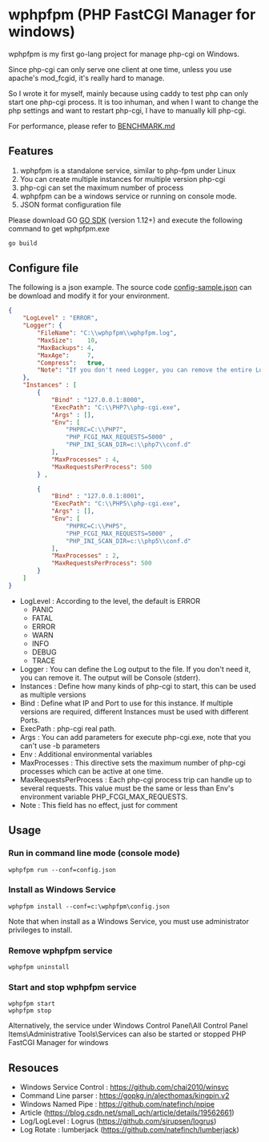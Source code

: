 # wphpfpm (PHP FastCGI Manager for windows) #

wphpfpm is my first go-lang project for manage php-cgi on Windows.

Since php-cgi can only serve one client at one time, unless you use apache's mod_fcgid, it's really hard to manage.

So I wrote it for myself, mainly because using caddy to test php can only start one php-cgi process. It is too inhuman, and when I want to change the php settings and want to restart php-cgi, I have to manually kill php-cgi.

For performance, please refer to  [BENCHMARK.md](./BENCHMARK.md)



## Features ##

1. wphpfpm is a standalone service, similar to php-fpm under Linux
2. You can create multiple instances for multiple version php-cgi
3. php-cgi can set the maximum number of process
4. wphpfpm can be a windows service or running on console mode.
5. JSON format configuration file

Please download GO  [GO SDK](https://golang.org/)  (version 1.12+) and execute the following command to get wphpfpm.exe

~~~bash
go build
~~~



## Configure file  ##

The following is a json example. The source code [config-sample.json](./config-sample.json) can be download and modify it for your environment.

```json
{
    "LogLevel" : "ERROR",
    "Logger": {
        "FileName": "C:\\wphpfpm\\wphpfpm.log",
        "MaxSize":    10,
        "MaxBackups": 4,
        "MaxAge":     7,
        "Compress":   true,
        "Note": "If you don't need Logger, you can remove the entire Logger section, MaxSize is the unit of MB, MaxAge is the unit of days, this example has 7 days of content per log."
    },
    "Instances" : [
        {
            "Bind" : "127.0.0.1:8000",
            "ExecPath": "C:\\PHP7\\php-cgi.exe",
            "Args" : [],
            "Env": [
                "PHPRC=C:\\PHP7",
                "PHP_FCGI_MAX_REQUESTS=5000" ,
                "PHP_INI_SCAN_DIR=c:\\php7\\conf.d"
            ],
            "MaxProcesses" : 4,
            "MaxRequestsPerProcess": 500
        } ,

        {
            "Bind" : "127.0.0.1:8001",
            "ExecPath": "C:\\PHP5\\php-cgi.exe",
            "Args" : [],
            "Env": [
                "PHPRC=C:\\PHP5",
                "PHP_FCGI_MAX_REQUESTS=5000" ,
                "PHP_INI_SCAN_DIR=c:\\php5\\conf.d"
            ],
            "MaxProcesses" : 2,
            "MaxRequestsPerProcess": 500
        }
    ]
}
```

- LogLevel : According to the level, the default is ERROR
  * PANIC
  * FATAL
  * ERROR
  * WARN
  * INFO
  * DEBUG
  * TRACE
- Logger : You can define the Log output to the file. If you don't need it, you can remove it. The output will be Console (stderr).
- Instances : Define how many kinds of php-cgi to start, this can be used as multiple versions
- Bind : Define what IP and Port to use for this instance. If multiple versions are required, different Instances must be used with different Ports.
- ExecPath : php-cgi real  path.
- Args : You can add parameters for execute php-cgi.exe, note that you can't use  -b  parameters
- Env : Additional environmental variables
- MaxProcesses : This directive sets the maximum number of php-cgi processes which can be active at one time.
- MaxRequestsPerProcess : Each php-cgi  process trip can handle up to several requests. This value must be the same or less than Env's environment variable PHP_FCGI_MAX_REQUESTS.
- Note : This field has no effect, just for comment



## Usage ##

### Run in command line mode (console mode) ###

```
wphpfpm run --conf=config.json
```

### Install as Windows Service ###

```
wphpfpm install --conf=c:\wphpfpm\config.json
```

Note that when install as  a Windows Service, you must use administrator privileges to install.

### Remove wphpfpm service ###

```
wphpfpm uninstall
```



### Start and stop wphpfpm service ###

```
wphpfpm start
wphpfpm stop
```

Alternatively, the service under Windows Control Panel\All Control Panel Items\Administrative Tools\Services can also be started or stopped PHP FastCGI Manager for windows



## Resouces ##

- Windows Service Control : https://github.com/chai2010/winsvc
- Command Line parser  : https://gopkg.in/alecthomas/kingpin.v2
- Windows Named Pipe : https://github.com/natefinch/npipe
- Article (https://blog.csdn.net/small_qch/article/details/19562661)
- Log/LogLevel : Logrus (https://github.com/sirupsen/logrus)
- Log Rotate : lumberjack (https://github.com/natefinch/lumberjack)